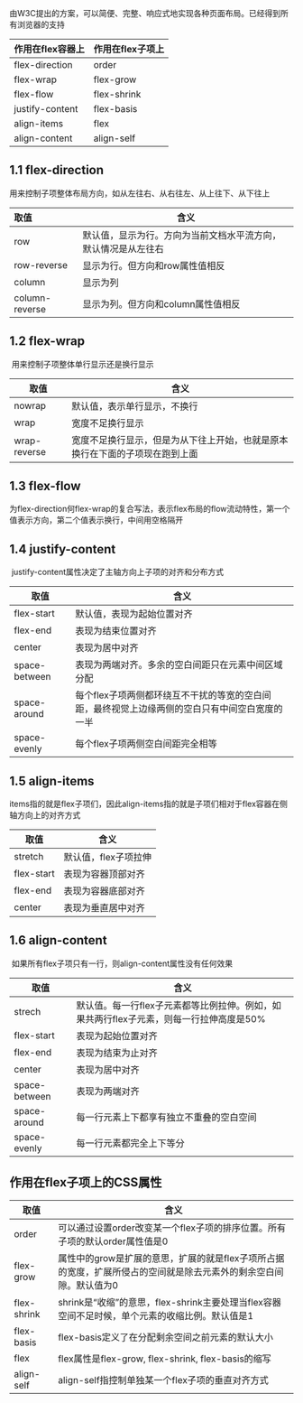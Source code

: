 ​	由W3C提出的方案，可以简便、完整、响应式地实现各种页面布局。已经得到所有浏览器的支持

| 作用在flex容器上 | 作用在flex子项上 |
| ---------------- | ---------------- |
| flex-direction   | order            |
| flex-wrap        | flex-grow        |
| flex-flow        | flex-shrink      |
| justify-content  | flex-basis       |
| align-items      | flex             |
| align-content    | align-self       |

## 1.1 flex-direction

​	用来控制子项整体布局方向，如从左往右、从右往左、从上往下、从下往上

| 取值           | 含义                                                         |
| :------------- | ------------------------------------------------------------ |
| row            | 默认值，显示为行。方向为当前文档水平流方向，默认情况是从左往右 |
| row-reverse    | 显示为行。但方向和row属性值相反                              |
| column         | 显示为列                                                     |
| column-reverse | 显示为列。但方向和column属性值相反                           |

## 1.2 flex-wrap

​	用来控制子项整体单行显示还是换行显示

| 取值         | 含义                                                         |
| ------------ | ------------------------------------------------------------ |
| nowrap       | 默认值，表示单行显示，不换行                                 |
| wrap         | 宽度不足换行显示                                             |
| wrap-reverse | 宽度不足换行显示，但是为从下往上开始，也就是原本换行在下面的子项现在跑到上面 |

## 1.3 flex-flow

​	为flex-direction何flex-wrap的复合写法，表示flex布局的flow流动特性，第一个值表示方向，第二个值表示换行，中间用空格隔开

## 1.4 justify-content

​	justify-content属性决定了主轴方向上子项的对齐和分布方式

| 取值          | 含义                                                         |
| ------------- | ------------------------------------------------------------ |
| flex-start    | 默认值，表现为起始位置对齐                                   |
| flex-end      | 表现为结束位置对齐                                           |
| center        | 表现为居中对齐                                               |
| space-between | 表现为两端对齐。多余的空白间距只在元素中间区域分配           |
| space-around  | 每个flex子项两侧都环绕互不干扰的等宽的空白间距，最终视觉上边缘两侧的空白只有中间空白宽度的一半 |
| space-evenly  | 每个flex子项两侧空白间距完全相等                             |

## 1.5 align-items

​	items指的就是flex子项们，因此align-items指的就是子项们相对于flex容器在侧轴方向上的对齐方式

| 取值       | 含义                 |
| ---------- | -------------------- |
| stretch    | 默认值，flex子项拉伸 |
| flex-start | 表现为容器顶部对齐   |
| flex-end   | 表现为容器底部对齐   |
| center     | 表现为垂直居中对齐   |

## 1.6 align-content

​	如果所有flex子项只有一行，则align-content属性没有任何效果

| 取值          | 含义                                                         |
| ------------- | ------------------------------------------------------------ |
| strech        | 默认值。每一行flex子元素都等比例拉伸。例如，如果共两行flex子元素，则每一行拉伸高度是50% |
| flex-start    | 表现为起始位置对齐                                           |
| flex-end      | 表现为结束为止对齐                                           |
| center        | 表现为居中对齐                                               |
| space-between | 表现为两端对齐                                               |
| space-around  | 每一行元素上下都享有独立不重叠的空白空间                     |
| space-evenly  | 每一行元素都完全上下等分                                     |

## 作用在flex子项上的CSS属性

| 取值        | 含义                                                         |
| ----------- | ------------------------------------------------------------ |
| order       | 可以通过设置order改变某一个flex子项的排序位置。所有子项的默认order属性值是0 |
| flex-grow   | 属性中的grow是扩展的意思，扩展的就是flex子项所占据的宽度，扩展所侵占的空间就是除去元素外的剩余空白间隙。默认值为0 |
| flex-shrink | shrink是“收缩”的意思，flex-shrink主要处理当flex容器空间不足时候，单个元素的收缩比例。默认值是1 |
| flex-basis  | flex-basis定义了在分配剩余空间之前元素的默认大小             |
| flex        | flex属性是flex-grow, flex-shrink, flex-basis的缩写           |
| align-self  | align-self指控制单独某一个flex子项的垂直对齐方式             |